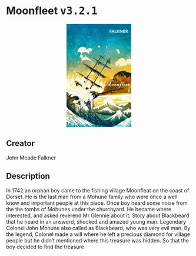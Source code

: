 
# Moonfleet <kbd>v3.2.1</kbd>

<center>
  <img src="./cover-1024.jpg"/>
</center>

## Creator
John Meade Falkner

## Description
<p>In 1742 an orphan boy came to the fishing village Moonfleat on the coast of Dorset. He is the last man from a Mohune family who were once a well know and important people at this place. Once boy heard some noise from the the tombs of Mohunes under the churchyard. He became where interested, and asked reverend Mr Glennie about it. Story about Blackbeard that he heard in an answerd, shocked and amazed young man. Legendary Colonel John Mohune also called as Blackbeard, who was very evil man. By the legend, Colonel made a will where he left a precious diamond for village people but he didn’t mentioned where this treasure was hidden. So that the boy decided to find the treasure</p>
